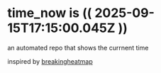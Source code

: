 # time_now is (( 2025-09-15T17:15:00.045Z ))

an automated repo that shows the currnent time

inspired by [breakingheatmap](https://github.com/breakingheatmap/breakingheatmap)